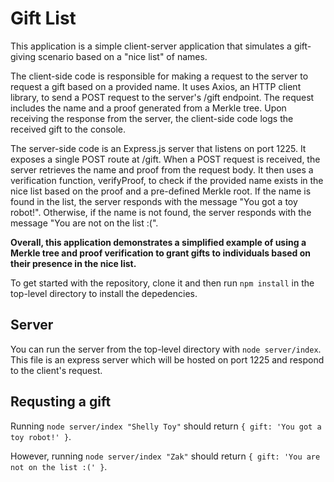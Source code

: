 # Gift List

This application is a simple client-server application that simulates a gift-giving scenario based on a "nice list" of names.

The client-side code is responsible for making a request to the server to request a gift based on a provided name. It uses Axios, an HTTP client library, to send a POST request to the server's /gift endpoint. The request includes the name and a proof generated from a Merkle tree. Upon receiving the response from the server, the client-side code logs the received gift to the console.

The server-side code is an Express.js server that listens on port 1225. It exposes a single POST route at /gift. When a POST request is received, the server retrieves the name and proof from the request body. It then uses a verification function, verifyProof, to check if the provided name exists in the nice list based on the proof and a pre-defined Merkle root. If the name is found in the list, the server responds with the message "You got a toy robot!". Otherwise, if the name is not found, the server responds with the message "You are not on the list :(".

**Overall, this application demonstrates a simplified example of using a Merkle tree and proof verification to grant gifts to individuals based on their presence in the nice list.**

To get started with the repository, clone it and then run `npm install` in the top-level directory to install the depedencies.

## Server

You can run the server from the top-level directory with `node server/index`. This file is an express server which will be hosted on port 1225 and respond to the client's request.

## Requsting a gift

Running `node server/index "Shelly Toy"` should return `{ gift: 'You got a toy robot!' }`.

However, running `node server/index "Zak"` should return `{ gift: 'You are not on the list :(' }`.
